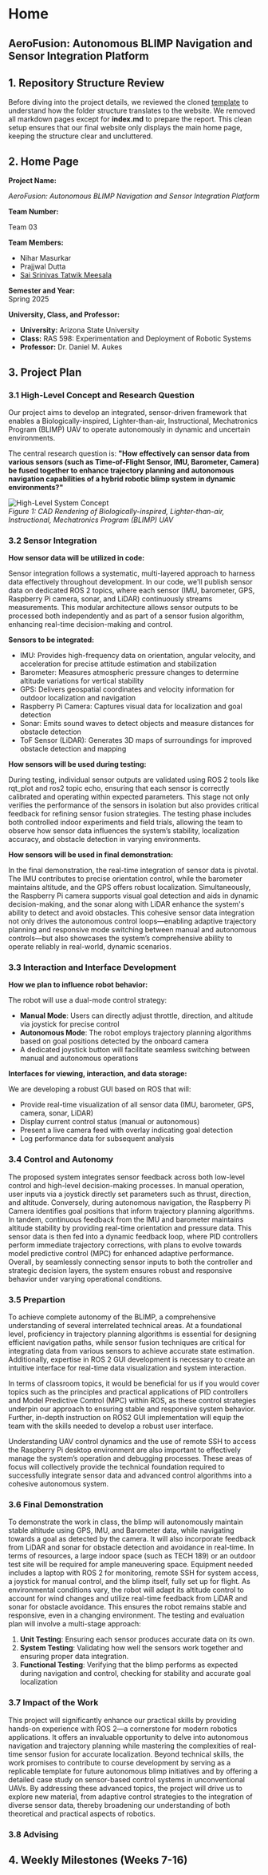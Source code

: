 # Home

## AeroFusion: Autonomous BLIMP Navigation and Sensor Integration Platform

## 1. Repository Structure Review

Before diving into the project details, we reviewed the cloned [template](https://embedded-systems-design.github.io/fork-report-website/)  to understand how the folder structure translates to the website. We removed all markdown pages except for **index.md** to prepare the report. This clean setup ensures that our final website only displays the main home page, keeping the structure clear and uncluttered.

## 2. Home Page

**Project Name:**  

_AeroFusion: Autonomous BLIMP Navigation and Sensor Integration Platform_

**Team Number:**  

Team 03

**Team Members:**  

- Nihar Masurkar
- Prajjwal Dutta
- [Sai Srinivas Tatwik Meesala](https://tatwik19.github.io/)

**Semester and Year:**  
Spring 2025

**University, Class, and Professor:**

- **University:** Arizona State University  
- **Class:** RAS 598: Experimentation and Deployment of Robotic Systems
- **Professor:** Dr. Daniel M. Aukes 


## 3. Project Plan

### 3.1 High-Level Concept and Research Question

Our project aims to develop an integrated, sensor-driven framework that enables a Biologically-inspired, Lighter-than-air, Instructional, Mechatronics Program (BLIMP) UAV to operate autonomously in dynamic and uncertain environments.

The central research question is: **"How effectively can sensor data from various sensors (such as Time-of-Flight Sensor, IMU, Barometer, Camera) be fused together to enhance trajectory planning and autonomous navigation capabilities of a hybrid robotic blimp system in dynamic environments?"**
  
![High-Level System Concept](./figures/blimp_model.JPG)  
*Figure 1: CAD Rendering of Biologically-inspired, Lighter-than-air, Instructional, Mechatronics Program (BLIMP) UAV*

### 3.2 Sensor Integration

**How sensor data will be utilized in code:**

Sensor integration follows a systematic, multi-layered approach to harness data effectively throughout development. In our code, we'll publish sensor data on dedicated ROS 2 topics, where each sensor (IMU, barometer, GPS, Raspberry Pi camera, sonar, and LiDAR) continuously streams measurements. This modular architecture allows sensor outputs to be processed both independently and as part of a sensor fusion algorithm, enhancing real-time decision-making and control.

**Sensors to be integrated:**

- IMU: Provides high-frequency data on orientation, angular velocity, and acceleration for precise attitude estimation and stabilization
- Barometer: Measures atmospheric pressure changes to determine altitude variations for vertical stability
- GPS: Delivers geospatial coordinates and velocity information for outdoor localization and navigation
- Raspberry Pi Camera: Captures visual data for localization and goal detection
- Sonar: Emits sound waves to detect objects and measure distances for obstacle detection
- ToF Sensor (LiDAR): Generates 3D maps of surroundings for improved obstacle detection and mapping

**How sensors will be used during testing:**

During testing, individual sensor outputs are validated using ROS 2 tools like rqt_plot and ros2 topic echo, ensuring that each sensor is correctly calibrated and operating within expected parameters. This stage not only verifies the performance of the sensors in isolation but also provides critical feedback for refining sensor fusion strategies. The testing phase includes both controlled indoor experiments and field trials, allowing the team to observe how sensor data influences the system’s stability, localization accuracy, and obstacle detection in varying environments.

**How sensors will be used in final demonstration:**

In the final demonstration, the real-time integration of sensor data is pivotal. The IMU contributes to precise orientation control, while the barometer maintains altitude, and the GPS offers robust localization. Simultaneously, the Raspberry Pi camera supports visual goal detection and aids in dynamic decision-making, and the sonar along with LiDAR enhance the system's ability to detect and avoid obstacles. This cohesive sensor data integration not only drives the autonomous control loops—enabling adaptive trajectory planning and responsive mode switching between manual and autonomous controls—but also showcases the system’s comprehensive ability to operate reliably in real-world, dynamic scenarios.


### 3.3 Interaction and Interface Development

**How we plan to influence robot behavior:**

The robot will use a dual-mode control strategy:

- **Manual Mode**: Users can directly adjust throttle, direction, and altitude via joystick for precise control
- **Autonomous Mode**: The robot employs trajectory planning algorithms based on goal positions detected by the onboard camera
- A dedicated joystick button will facilitate seamless switching between manual and autonomous operations


**Interfaces for viewing, interaction, and data storage:**

We are developing a robust GUI based on ROS that will:
- Provide real-time visualization of all sensor data (IMU, barometer, GPS, camera, sonar, LiDAR)
- Display current control status (manual or autonomous)
- Present a live camera feed with overlay indicating goal detection
- Log performance data for subsequent analysis

### 3.4 Control and Autonomy

The proposed system integrates sensor feedback across both low-level control and high-level decision-making processes. In manual operation, user inputs via a joystick directly set parameters such as thrust, direction, and altitude. Conversely, during autonomous navigation, the Raspberry Pi Camera identifies goal positions that inform trajectory planning algorithms. In tandem, continuous feedback from the IMU and barometer maintains altitude stability by providing real-time orientation and pressure data. This sensor data is then fed into a dynamic feedback loop, where PID controllers perform immediate trajectory corrections, with plans to evolve towards model predictive control (MPC) for enhanced adaptive performance. Overall, by seamlessly connecting sensor inputs to both the controller and strategic decision layers, the system ensures robust and responsive behavior under varying operational conditions.

### 3.5 Prepartion

To achieve complete autonomy of the BLIMP, a comprehensive understanding of several interrelated technical areas. At a foundational level, proficiency in trajectory planning algorithms is essential for designing efficient navigation paths, while sensor fusion techniques are critical for integrating data from various sensors to achieve accurate state estimation. Additionally, expertise in ROS 2 GUI development is necessary to create an intuitive interface for real-time data visualization and system interaction.

In terms of classroom topics, it would be beneficial for us if you would cover topics such as the principles and practical applications of PID controllers and Model Predictive Control (MPC) within ROS, as these control strategies underpin our approach to ensuring stable and responsive system behavior. Further, in-depth instruction on ROS2 GUI implementation will equip the team with the skills needed to develop a robust user interface.

Understanding UAV control dynamics and the use of remote SSH to access the Raspberry Pi desktop environment are also important to effectively manage the system’s operation and debugging processes. These areas of focus will collectively provide the technical foundation required to successfully integrate sensor data and advanced control algorithms into a cohesive autonomous system.


### 3.6 Final Demonstration

To demonstrate the work in class, the blimp will autonomously maintain stable altitude using GPS, IMU, and Barometer data, while navigating towards a goal as detected by the camera. It will also incorporate feedback from LiDAR and sonar for obstacle detection and avoidance in real-time. In terms of resources, a large indoor space (such as TECH 189) or an outdoor test site will be required for ample maneuvering space. Equipment needed includes a laptop with ROS 2 for monitoring, remote SSH for system access, a joystick for manual control, and the blimp itself, fully set up for flight. As environmental conditions vary, the robot will adapt its altitude control to account for wind changes and utilize real-time feedback from LiDAR and sonar for obstacle avoidance. This ensures the robot remains stable and responsive, even in a changing environment. The testing and evaluation plan will involve a multi-stage approach: 
1. **Unit Testing**: Ensuring each sensor produces accurate data on its own. 
2. **System Testing**: Validating how well the sensors work together and ensuring proper data integration. 
3. **Functional Testing**: Verifying that the blimp performs as expected during navigation and control, checking for stability and accurate goal localization


### 3.7 Impact of the Work

This project will significantly enhance our practical skills by providing hands-on experience with ROS 2—a cornerstone for modern robotics applications. It offers an invaluable opportunity to delve into autonomous navigation and trajectory planning while mastering the complexities of real-time sensor fusion for accurate localization. Beyond technical skills, the work promises to contribute to course development by serving as a replicable template for future autonomous blimp initiatives and by offering a detailed case study on sensor-based control systems in unconventional UAVs. By addressing these advanced topics, the project will drive us to explore new material, from adaptive control strategies to the integration of diverse sensor data, thereby broadening our understanding of both theoretical and practical aspects of robotics.

### 3.8 Advising

## 4. Weekly Milestones (Weeks 7-16)